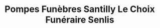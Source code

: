 ---
title: "Pompes Funèbres Santilly Le Choix Funéraire Senlis"
url: /senlis/pompes-funebres-santilly-le-choix-funeraire-senlis/
shop: Bestattungen
---
